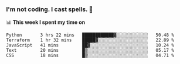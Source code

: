 ### I'm not coding. I cast spells. 🎩

📊 **This week I spent my time on**
<!--START_SECTION:waka-->
```text
Python       3 hrs 22 mins   ████████████▓░░░░░░░░░░░░   50.48 % 
Terraform    1 hr 32 mins    █████▓░░░░░░░░░░░░░░░░░░░   22.89 % 
JavaScript   41 mins         ██▓░░░░░░░░░░░░░░░░░░░░░░   10.24 % 
Text         20 mins         █▒░░░░░░░░░░░░░░░░░░░░░░░   05.17 % 
CSS          18 mins         █▒░░░░░░░░░░░░░░░░░░░░░░░   04.71 % 
```
<!--END_SECTION:waka-->

